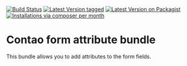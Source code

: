 [![Build Status](https://travis-ci.org/ContaoBlackForest/contaoblackforest/contao-form-attribute-bundle.png)](https://travis-ci.org/ContaoBlackForest/contaoblackforest/contao-form-attribute-bundle)
[![Latest Version tagged](http://img.shields.io/github/tag/ContaoBlackForest/contaoblackforest/contao-form-attribute-bundle.svg)](https://github.com/ContaoBlackForest/contaoblackforest/contao-form-attribute-bundle/tags)
[![Latest Version on Packagist](http://img.shields.io/packagist/v/ContaoBlackForest/contaoblackforest/contao-form-attribute-bundle.svg)](https://packagist.org/packages/ContaoBlackForest/contaoblackforest/contao-form-attribute-bundle)
[![Installations via composer per month](http://img.shields.io/packagist/dm/ContaoBlackForest/contaoblackforest/contao-form-attribute-bundle.svg)](https://packagist.org/packages/ContaoBlackForest/contaoblackforest/contao-form-attribute-bundle)

Contao form attribute bundle
============================

This bundle allows you to add attributes to the form fields.
